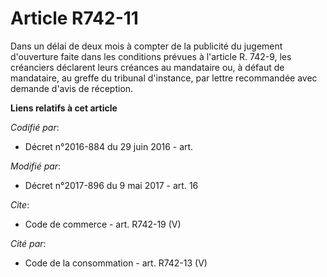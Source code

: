 # Article R742-11

Dans un délai de deux mois à compter de la publicité du jugement d'ouverture faite dans les conditions prévues à l'article R.
742-9, les créanciers déclarent leurs créances au mandataire ou, à défaut de mandataire, au greffe du tribunal d'instance,
par lettre recommandée avec demande d'avis de réception.

**Liens relatifs à cet article**

_Codifié par_:

  - Décret n°2016-884 du 29 juin 2016 - art.

_Modifié par_:

  - Décret n°2017-896 du 9 mai 2017 - art. 16

_Cite_:

  - Code de commerce - art. R742-19 (V)

_Cité par_:

  - Code de la consommation - art. R742-13 (V)
